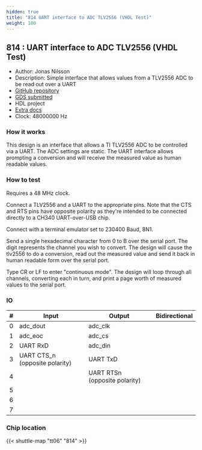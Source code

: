 ```yaml
---
hidden: true
title: "814 UART interface to ADC TLV2556 (VHDL Test)"
weight: 100
---
```


## 814 : UART interface to ADC TLV2556 (VHDL Test)

* Author: Jonas Nilsson
* Description: Simple interface that allows values from a TLV2556 ADC to be read out over a UART
* [GitHub repository](https://github.com/sanojn/tt06-vhdl-adc_interface)
* [GDS submitted](https://github.com/sanojn/tt06-vhdl-adc_interface/actions/runs/8758635732)
* HDL project
* [Extra docs]()
* Clock: 48000000 Hz

<!---

This file is used to generate your project datasheet. Please fill in the information below and delete any unused
sections.

You can also include images in this folder and reference them in the markdown. Each image must be less than
512 kb in size, and the combined size of all images must be less than 1 MB.
-->


### How it works

This design is an interface that allows a TI TLV2556 ADC to be controlled via a UART. The ADC settings are static. The UART interface allows prompting a conversion and will receive the measured value as human readable values.

### How to test

Requires a 48 MHz clock.

Connect a TLV2556 and a UART to the appropriate pins. Note that the CTS and RTS pins have opposite polarity as they're intended to be connected directly to a CH340 UART-over-USB chip.

Connect with a terminal emulator set to 230400 Baud, 8N1.

Send a single hexadecimal character from 0 to B over the serial port. The digit represents the channel you wish to convert. The design will cause the tlv2556 to do a conversion, read out the measured value and send it back in human readable form over the serial port.

Type CR or LF to enter "continuous mode". The design will loop through all channels, converting each in turn, and print a page worth of measured values to the serial port.


### IO

| #             | Input    | Output   | Bidirectional   |
| ------------- | -------- | -------- | --------------- |
| 0 | adc_dout  | adc_clk  |         |
| 1 | adc_eoc  | adc_cs  |         |
| 2 | UART RxD  | adc_din  |         |
| 3 | UART CTS_n (opposite polarity)  | UART TxD  |         |
| 4 |   | UART RTSn (opposite polarity)  |         |
| 5 |   |   |         |
| 6 |   |   |         |
| 7 |   |   |         |


### Chip location

{{< shuttle-map "tt06" "814" >}}
